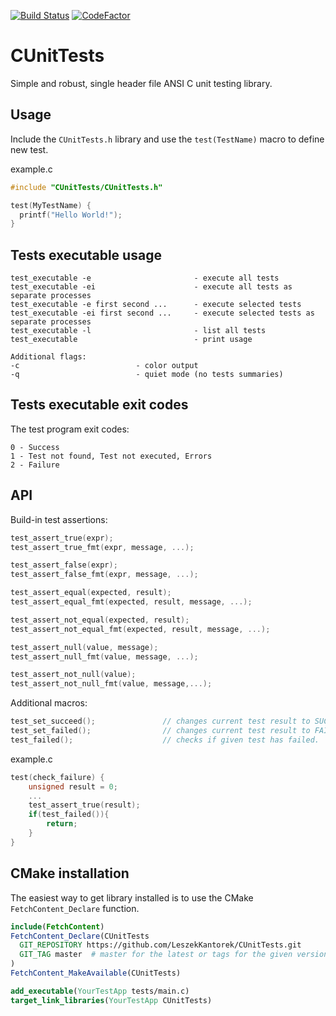 [![Build Status](https://travis-ci.com/LeszekKantorek/CUnitTests.svg?branch=develop)](https://travis-ci.com/LeszekKantorek/CUnitTests)
[![CodeFactor](https://www.codefactor.io/repository/github/leszekkantorek/cunittests/badge)](https://www.codefactor.io/repository/github/leszekkantorek/cunittests)

# CUnitTests
Simple and robust, single header file ANSI C unit testing library.

## Usage
Include the `CUnitTests.h` library and use the `test(TestName)` macro to define new test.

example.c
``` c
#include "CUnitTests/CUnitTests.h"

test(MyTestName) { 
  printf("Hello World!"); 
}
```

## Tests executable usage
```
test_executable -e                       - execute all tests
test_executable -ei                      - execute all tests as separate processes
test_executable -e first second ...      - execute selected tests
test_executable -ei first second ...     - execute selected tests as separate processes
test_executable -l                       - list all tests
test_executable                          - print usage

Additional flags:
-c                          - color output
-q                          - quiet mode (no tests summaries)
```

## Tests executable exit codes
The test program exit codes:
```
0 - Success
1 - Test not found, Test not executed, Errors
2 - Failure
```

## API
Build-in test assertions: 
``` c
test_assert_true(expr);
test_assert_true_fmt(expr, message, ...);

test_assert_false(expr);								
test_assert_false_fmt(expr, message, ...);				

test_assert_equal(expected, result);	
test_assert_equal_fmt(expected, result, message, ...);	

test_assert_not_equal(expected, result);
test_assert_not_equal_fmt(expected, result, message, ...);

test_assert_null(value, message);
test_assert_null_fmt(value, message, ...);

test_assert_not_null(value);
test_assert_not_null_fmt(value, message,...);
```

Additional macros:
``` c
test_set_succeed();               // changes current test result to SUCCEED.
test_set_failed();                // changes current test result to FAILED. 
test_failed();                    // checks if given test has failed.
```

example.c
``` c
test(check_failure) {
    unsigned result = 0;
    ...
    test_assert_true(result);
    if(test_failed()){
        return;
    }
}
```

## CMake installation
The easiest way to get library installed is to use the CMake `FetchContent_Declare` function.
``` CMake
include(FetchContent)
FetchContent_Declare(CUnitTests
  GIT_REPOSITORY https://github.com/LeszekKantorek/CUnitTests.git
  GIT_TAG master  # master for the latest or tags for the given version
)
FetchContent_MakeAvailable(CUnitTests)

add_executable(YourTestApp tests/main.c)
target_link_libraries(YourTestApp CUnitTests)
```
